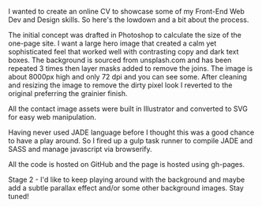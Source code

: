 I wanted to create an online CV to showcase some of my Front-End Web Dev and Design skills. So here's the lowdown and a bit about the process.

The initial concept was drafted in Photoshop to calculate the size of the one-page site. I want a large hero image that created a calm yet sophisticated feel that worked well with contrasting copy and dark text boxes. The background is sourced from unsplash.com and has been repeated 3 times then layer masks added to remove the joins.  The image is about 8000px high and only 72 dpi and you can see some. After cleaning and resizing the image to remove the dirty pixel look I reverted to the original preferring the grainier finish. 

All the contact image assets were built in Illustrator and converted to SVG for easy web manipulation.

Having never used JADE language before I thought this was a good chance to have a play around. So I fired up a gulp task runner to compile JADE and SASS and manage javascript via browserify. 

All the code is hosted on GitHub and the page is hosted using gh-pages.  

Stage 2 - I'd like to keep playing around with the background and maybe add a subtle parallax effect and/or some other background images. Stay tuned!
